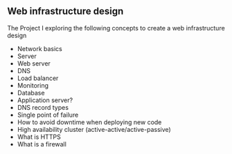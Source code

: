 ## Web infrastructure design

The Project I exploring the following concepts to create a web infrastructure design

- Network basics
- Server
- Web server
- DNS
- Load balancer
- Monitoring
- Database
- Application server?
- DNS record types
- Single point of failure
- How to avoid downtime when deploying new code
- High availability cluster (active-active/active-passive)
- What is HTTPS
- What is a firewall
